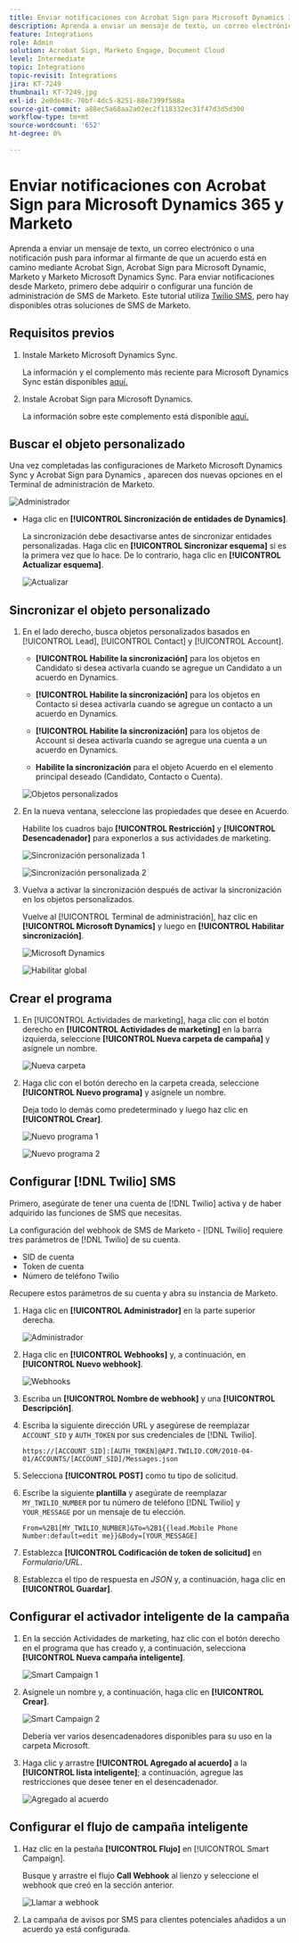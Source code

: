 ```yaml
---
title: Enviar notificaciones con Acrobat Sign para Microsoft Dynamics 365 y Marketo
description: Aprenda a enviar un mensaje de texto, un correo electrónico o una notificación push para informar al firmante de que un acuerdo está en camino
feature: Integrations
role: Admin
solution: Acrobat Sign, Marketo Engage, Document Cloud
level: Intermediate
topic: Integrations
topic-revisit: Integrations
jira: KT-7249
thumbnail: KT-7249.jpg
exl-id: 2e0de48c-70bf-4dc5-8251-88e7399f588a
source-git-commit: a88ec5a68aa2a02ec2f118332ec31f47d3d5d300
workflow-type: tm+mt
source-wordcount: '652'
ht-degree: 0%

---
```


# Enviar notificaciones con Acrobat Sign para Microsoft Dynamics 365 y Marketo

Aprenda a enviar un mensaje de texto, un correo electrónico o una notificación push para informar al firmante de que un acuerdo está en camino mediante Acrobat Sign, Acrobat Sign para Microsoft Dynamic, Marketo y Marketo Microsoft Dynamics Sync. Para enviar notificaciones desde Marketo, primero debe adquirir o configurar una función de administración de SMS de Marketo. Este tutorial utiliza [Twilio SMS](https://launchpoint.marketo.com/twilio/twilio-sms-for-marketo/), pero hay disponibles otras soluciones de SMS de Marketo.

## Requisitos previos

1. Instale Marketo Microsoft Dynamics Sync.

   La información y el complemento más reciente para Microsoft Dynamics Sync están disponibles [aquí.](https://experienceleague.adobe.com/docs/marketo/using/product-docs/crm-sync/microsoft-dynamics/marketo-plugin-releases-for-microsoft-dynamics.html?lang=es)

1. Instale Acrobat Sign para Microsoft Dynamics.

   La información sobre este complemento está disponible [aquí.](https://helpx.adobe.com/ca/sign/using/microsoft-dynamics-integration-installation-guide.html)

## Buscar el objeto personalizado

Una vez completadas las configuraciones de Marketo Microsoft Dynamics Sync y Acrobat Sign para Dynamics , aparecen dos nuevas opciones en el Terminal de administración de Marketo.

![Administrador](assets/adminTerminal.png)

* Haga clic en **[!UICONTROL Sincronización de entidades de Dynamics]**.

  La sincronización debe desactivarse antes de sincronizar entidades personalizadas. Haga clic en **[!UICONTROL Sincronizar esquema]** si es la primera vez que lo hace. De lo contrario, haga clic en **[!UICONTROL Actualizar esquema]**.

  ![Actualizar](assets/refreshSchema.png)

## Sincronizar el objeto personalizado

1. En el lado derecho, busca objetos personalizados basados en [!UICONTROL Lead], [!UICONTROL Contact] y [!UICONTROL Account].

   * **[!UICONTROL Habilite la sincronización]** para los objetos en Candidato si desea activarla cuando se agregue un Candidato a un acuerdo en Dynamics.

   * **[!UICONTROL Habilite la sincronización]** para los objetos en Contacto si desea activarla cuando se agregue un contacto a un acuerdo en Dynamics.

   * **[!UICONTROL Habilite la sincronización]** para los objetos de Account si desea activarla cuando se agregue una cuenta a un acuerdo en Dynamics.

   * **Habilite la sincronización** para el objeto Acuerdo en el elemento principal deseado (Candidato, Contacto o Cuenta).

   ![Objetos personalizados](assets/enableSyncDynamics.png)

1. En la nueva ventana, seleccione las propiedades que desee en Acuerdo.

   Habilite los cuadros bajo **[!UICONTROL Restricción]** y **[!UICONTROL Desencadenador]** para exponerlos a sus actividades de marketing.

   ![Sincronización personalizada 1](assets/entitySync1.png)

   ![Sincronización personalizada 2](assets/entitySync2.png)

1. Vuelva a activar la sincronización después de activar la sincronización en los objetos personalizados.

   Vuelve al [!UICONTROL Terminal de administración], haz clic en **[!UICONTROL Microsoft Dynamics]** y luego en **[!UICONTROL Habilitar sincronización]**.

   ![Microsoft Dynamics](assets/microsoftDynamics.png)

   ![Habilitar global](assets/enableGlobalDynamics.png)

## Crear el programa

1. En [!UICONTROL Actividades de marketing], haga clic con el botón derecho en **[!UICONTROL Actividades de marketing]** en la barra izquierda, seleccione **[!UICONTROL Nueva carpeta de campaña]** y asígnele un nombre.

   ![Nueva carpeta](assets/newFolder.png)

1. Haga clic con el botón derecho en la carpeta creada, seleccione **[!UICONTROL Nuevo programa]** y asígnele un nombre.

   Deja todo lo demás como predeterminado y luego haz clic en **[!UICONTROL Crear]**.

   ![Nuevo programa 1](assets/newProgram1.png)

   ![Nuevo programa 2](assets/newProgram2.png)

## Configurar [!DNL Twilio] SMS

Primero, asegúrate de tener una cuenta de [!DNL Twilio] activa y de haber adquirido las funciones de SMS que necesitas.

La configuración del webhook de SMS de Marketo - [!DNL Twilio] requiere tres parámetros de [!DNL Twilio] de su cuenta.

* SID de cuenta
* Token de cuenta
* Número de teléfono Twilio

Recupere estos parámetros de su cuenta y abra su instancia de Marketo.

1. Haga clic en **[!UICONTROL Administrador]** en la parte superior derecha.

   ![Administrador](assets/adminTab.png)

1. Haga clic en **[!UICONTROL Webhooks]** y, a continuación, en **[!UICONTROL Nuevo webhook]**.

   ![Webhooks](assets/webhooks.png)

1. Escriba un **[!UICONTROL Nombre de webhook]** y una **[!UICONTROL Descripción]**.

1. Escriba la siguiente dirección URL y asegúrese de reemplazar `ACCOUNT_SID` y `AUTH_TOKEN` por sus credenciales de [!DNL Twilio].

   ```
   https://[ACCOUNT_SID]:[AUTH_TOKEN]@API.TWILIO.COM/2010-04-01/ACCOUNTS/[ACCOUNT_SID]/Messages.json
   ```

1. Selecciona **[!UICONTROL POST]** como tu tipo de solicitud.

1. Escribe la siguiente **plantilla** y asegúrate de reemplazar `MY_TWILIO_NUMBER` por tu número de teléfono [!DNL Twilio] y `YOUR_MESSAGE` por un mensaje de tu elección.

   ```
   From=%2B1[MY_TWILIO_NUMBER]&To=%2B1{{lead.Mobile Phone Number:default=edit me}}&Body=[YOUR_MESSAGE]
   ```

1. Establezca **[!UICONTROL Codificación de token de solicitud]** en *Formulario/URL*.

1. Establezca el tipo de respuesta en *JSON* y, a continuación, haga clic en **[!UICONTROL Guardar]**.

## Configurar el activador inteligente de la campaña

1. En la sección Actividades de marketing, haz clic con el botón derecho en el programa que has creado y, a continuación, selecciona **[!UICONTROL Nueva campaña inteligente]**.

   ![Smart Campaign 1](assets/smartCampaign1.png)

1. Asígnele un nombre y, a continuación, haga clic en **[!UICONTROL Crear]**.

   ![Smart Campaign 2](assets/smartCampaign3.png)

   Debería ver varios desencadenadores disponibles para su uso en la carpeta Microsoft.

1. Haga clic y arrastre **[!UICONTROL Agregado al acuerdo]** a la **[!UICONTROL lista inteligente]**; a continuación, agregue las restricciones que desee tener en el desencadenador.

   ![Agregado al acuerdo](assets/addedToAgreementDynamics.png)

## Configurar el flujo de campaña inteligente

1. Haz clic en la pestaña **[!UICONTROL Flujo]** en [!UICONTROL Smart Campaign].

   Busque y arrastre el flujo **Call Webhook** al lienzo y seleccione el webhook que creó en la sección anterior.

   ![Llamar a webhook](assets/callWebhook.png)

1. La campaña de avisos por SMS para clientes potenciales añadidos a un acuerdo ya está configurada.
